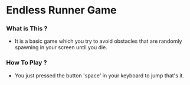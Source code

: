 # Endless Runner Game
### What is This ?
* It is a basic game which you try to avoid obstacles that are randomly spawning in your screen until you die.
### How To Play ?
* You just pressed the button 'space' in your keyboard to jump that's it.
